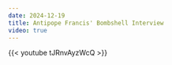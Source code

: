 ```yaml
---
date: 2024-12-19
title: Antipope Francis' Bombshell Interview
video: true
---
```



{{< youtube tJRnvAyzWcQ >}}
